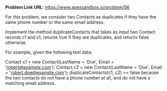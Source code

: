 **Problem Link URL:** https://www.apexsandbox.io/problem/56

For this problem, we consider two Contacts as duplicates if they have the same phone number or the same email address.

Implement the method duplicateContacts that takes as input two Contact records c1 and c1, returns true if they are duplicates, and returns false otherwise.

For example, given the following test data:

Contact c1 = new Contact(LastName = 'Doe', Email = 'robert@example.com');
Contact c2 = new Contact(LastName = 'Doe', Email = 'robert.doe@example.com');
duplicateContacts(c1, c2) == false because the two contacts do not have a phone number at all, and do not have a matching email address.